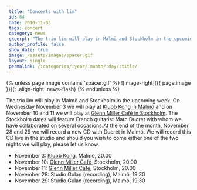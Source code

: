 ```yaml
---
 title: "Concerts with lim"
 id: 84
 date: 2010-11-03
 tags: concert
 category: news
 excerpt: "The trio lim will play in Malmö and Stockholm in the upcoming week. On Wednesday November 3 we will play at Klubb Kong in Malmö and on November 10 and 11 we will play at Glenn Miller Café in Stockh..."
 author_profile: false
 show_date: true
 image: /assets/images/spacer.gif
 layout: single
 permalink: /:categories/:year/:month/:day/:title/
---
```

{% unless page.image contains 'spacer.gif' %}
   ![image-right]({{ page.image }}){: .align-right .news-flash}
{% endunless %}

The trio lim will play in Malmö and Stockholm in the upcoming week. On Wednesday November 3 we will play at <a href="http://kopasetic.se/ArticleDisplay.asp?id=1628">Klubb Kong in Malmö</a> and on November 10 and 11 we will play at <a href="http://www.glennmillercafe.com/">Glenn Miller Café in Stockholm</a>. The Stockholm dates will feature French guitarist Marc Ducret with whom we have collaborated on several occasions.At the end of the month, November 28 and 29 we will record a new CD with Ducret in Malmö. We will record this CD live in the studio and should you wish to come either one of the two nights we will play, please let us know.

<ul>
<li>November 3: <a href="http://kopasetic.se/ArticleDisplay.asp?id=1628">Klubb Kong</a>, Malmö, 20.00</li>
<li>November 10: <a href="http://www.glennmillercafe.com/">Glenn Miller Café</a>, Stockholm, 20.00</li>
<li>November 11: <a href="http://www.glennmillercafe.com/">Glenn Miller Café</a>, Stockholm, 20.00</li>
<li>November 28: Studio Gulan (recording), Malmö, 19.30</li>
<li>November 29: Studio Gulan (recording), Malmö, 19.30</li>
</ul>

